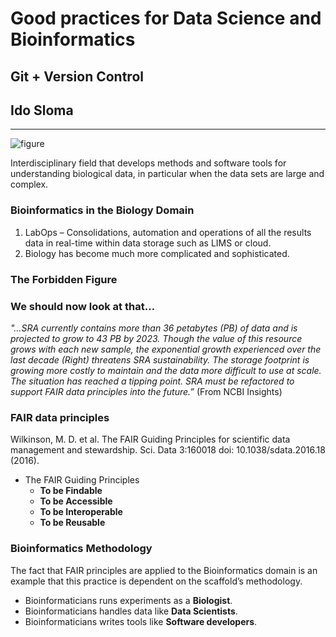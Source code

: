 # Good practices for Data Science and Bioinformatics
## Git + Version Control
## Ido Sloma

---------------------

![figure](https://th.bing.com/th/id/R.9bed9c8dbc91562b70a22f1b94e15055?rik=Pmf4Ucjt2GIH2Q&riu=http%3a%2f%2fmcmero.github.io%2fimages%2fbioinformatics_venn.png&ehk=p2S4eWu9RFAAIHfmCmJ5QDrW9B0tohSK%2bYh%2be7boDZ0%3d&risl=&pid=ImgRaw&r=0&sres=1&sresct=1 "Bioinformatics Venn")

Interdisciplinary field that develops methods and software tools for understanding biological data, in particular when the data sets are large and complex.

### Bioinformatics in the Biology Domain
1. LabOps – Consolidations, automation and operations of all the results data in real-time within data storage such as LIMS or cloud.
2. Biology has become much more complicated and sophisticated.

### The Forbidden Figure


### We should now look at that…

_"…SRA currently contains more than 36 petabytes (PB) of data and is projected to grow to 43 PB by 2023. Though the value of this resource grows with each new sample, the exponential growth experienced over the last decade (Right) threatens SRA sustainability. The storage footprint is growing more costly to maintain and the data more difficult to use at scale. The situation has reached a tipping point. SRA must be refactored to support FAIR data principles into the future.”_ (From NCBI Insights)

### FAIR data principles
Wilkinson, M. D. et al. The FAIR Guiding Principles for scientific data management and stewardship. Sci. Data 3:160018 doi: 10.1038/sdata.2016.18 (2016).

- The FAIR Guiding Principles
  - **To be Findable**
  - **To be Accessible**
  - **To be Interoperable**
  - **To be Reusable**

### Bioinformatics Methodology

The fact that FAIR principles are applied to the Bioinformatics domain is an example that this practice is dependent on the scaffold’s methodology.

- Bioinformaticians runs experiments as a **Biologist**.
- Bioinformaticians handles data like **Data Scientists**.
- Bioinformaticians writes tools like **Software developers**.
